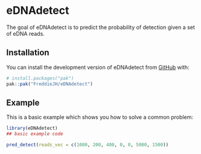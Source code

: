
# eDNAdetect

<!-- badges: start -->

<!-- badges: end -->

The goal of eDNAdetect is to predict the probability of detection given
a set of eDNA reads.

## Installation

You can install the development version of eDNAdetect from
[GitHub](https://github.com/) with:

``` r
# install.packages("pak")
pak::pak("FreddieJH/eDNAdetect")
```

## Example

This is a basic example which shows you how to solve a common problem:

``` r
library(eDNAdetect)
## basic example code

pred_detect(reads_vec = c(1000, 200, 400, 0, 0, 5000, 1500))
```
